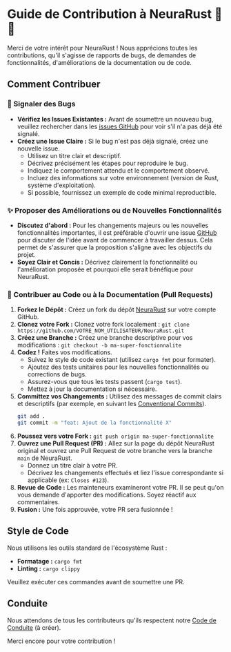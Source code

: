 # Guide de Contribution à NeuraRust 🦀🧠

Merci de votre intérêt pour NeuraRust ! Nous apprécions toutes les contributions, qu'il s'agisse de rapports de bugs, de demandes de fonctionnalités, d'améliorations de la documentation ou de code.

## Comment Contribuer

### 🐞 Signaler des Bugs

*   **Vérifiez les Issues Existantes :** Avant de soumettre un nouveau bug, veuillez rechercher dans les [issues GitHub](https://github.com/Paqquito/NeuraRust/issues) pour voir s'il n'a pas déjà été signalé.
*   **Créez une Issue Claire :** Si le bug n'est pas déjà signalé, créez une nouvelle issue.
    *   Utilisez un titre clair et descriptif.
    *   Décrivez précisément les étapes pour reproduire le bug.
    *   Indiquez le comportement attendu et le comportement observé.
    *   Incluez des informations sur votre environnement (version de Rust, système d'exploitation).
    *   Si possible, fournissez un exemple de code minimal reproductible.

### ✨ Proposer des Améliorations ou de Nouvelles Fonctionnalités

*   **Discutez d'abord :** Pour les changements majeurs ou les nouvelles fonctionnalités importantes, il est préférable d'ouvrir une issue [GitHub](https://github.com/Paqquito/NeuraRust/issues) pour discuter de l'idée avant de commencer à travailler dessus. Cela permet de s'assurer que la proposition s'aligne avec les objectifs du projet.
*   **Soyez Clair et Concis :** Décrivez clairement la fonctionnalité ou l'amélioration proposée et pourquoi elle serait bénéfique pour NeuraRust.

### 📝 Contribuer au Code ou à la Documentation (Pull Requests)

1.  **Forkez le Dépôt :** Créez un fork du dépôt [NeuraRust](https://github.com/Paqquito/NeuraRust) sur votre compte GitHub.
2.  **Clonez votre Fork :** Clonez votre fork localement : `git clone https://github.com/VOTRE_NOM_UTILISATEUR/NeuraRust.git`
3.  **Créez une Branche :** Créez une branche descriptive pour vos modifications : `git checkout -b ma-super-fonctionnalite`
4.  **Codez !** Faites vos modifications. 
    *   Suivez le style de code existant (utilisez `cargo fmt` pour formater).
    *   Ajoutez des tests unitaires pour les nouvelles fonctionnalités ou corrections de bugs.
    *   Assurez-vous que tous les tests passent (`cargo test`).
    *   Mettez à jour la documentation si nécessaire.
5.  **Committez vos Changements :** Utilisez des messages de commit clairs et descriptifs (par exemple, en suivant les [Conventional Commits](https://www.conventionalcommits.org/)).
    ```bash
    git add .
    git commit -m "feat: Ajout de la fonctionnalité X"
    ```
6.  **Poussez vers votre Fork :** `git push origin ma-super-fonctionnalite`
7.  **Ouvrez une Pull Request (PR) :** Allez sur la page du dépôt NeuraRust original et ouvrez une Pull Request de votre branche vers la branche `main` de NeuraRust.
    *   Donnez un titre clair à votre PR.
    *   Décrivez les changements effectués et liez l'issue correspondante si applicable (ex: `Closes #123`).
8.  **Revue de Code :** Les mainteneurs examineront votre PR. Il se peut qu'on vous demande d'apporter des modifications. Soyez réactif aux commentaires.
9.  **Fusion :** Une fois approuvée, votre PR sera fusionnée !

## Style de Code

Nous utilisons les outils standard de l'écosystème Rust :

*   **Formatage :** `cargo fmt`
*   **Linting :** `cargo clippy`

Veuillez exécuter ces commandes avant de soumettre une PR.

## Conduite

Nous attendons de tous les contributeurs qu'ils respectent notre [Code de Conduite](CODE_OF_CONDUCT.md) (à créer).

Merci encore pour votre contribution ! 